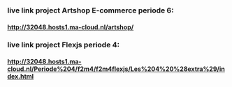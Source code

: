 ### live link project Artshop E-commerce periode 6: 
#### http://32048.hosts1.ma-cloud.nl/artshop/

### live link project Flexjs periode 4: 
#### http://32048.hosts1.ma-cloud.nl/Periode%204/f2m4/f2m4flexjs/Les%204%20%28extra%29/index.html

